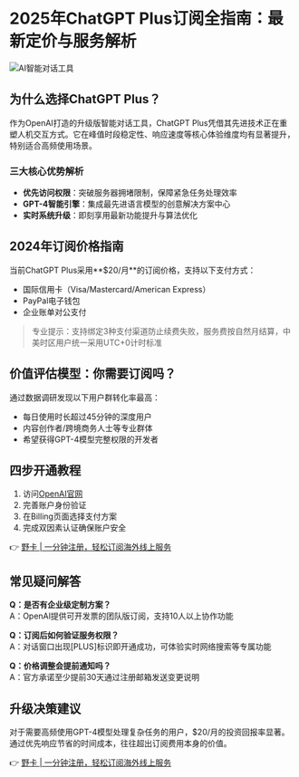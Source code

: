 # 2025年ChatGPT Plus订阅全指南：最新定价与服务解析

![AI智能对话工具](https://bbtdd.com/wp-content/uploads/img/52619644.webp)

## 为什么选择ChatGPT Plus？
作为OpenAI打造的升级版智能对话工具，ChatGPT Plus凭借其先进技术正在重塑人机交互方式。它在峰值时段稳定性、响应速度等核心体验维度均有显著提升，特别适合高频使用场景。

### 三大核心优势解析
- **优先访问权限**：突破服务器拥堵限制，保障紧急任务处理效率
- **GPT-4智能引擎**：集成最先进语言模型的创意解决方案中心
- **实时系统升级**：即刻享用最新功能提升与算法优化

## 2024年订阅价格指南
当前ChatGPT Plus采用**$20/月**的订阅价格，支持以下支付方式：
- 国际信用卡（Visa/Mastercard/American Express）
- PayPal电子钱包
- 企业账单对公支付

> 专业提示：支持绑定3种支付渠道防止续费失败，服务费按自然月结算，中美时区用户统一采用UTC+0计时标准

## 价值评估模型：你需要订阅吗？
通过数据调研发现以下用户群转化率最高：
- 每日使用时长超过45分钟的深度用户
- 内容创作者/跨境商务人士等专业群体
- 希望获得GPT-4模型完整权限的开发者

## 四步开通教程
1. 访问[OpenAI官网](https://openai.com)
2. 完善账户身份验证
3. 在Billing页面选择支付方案
4. 完成双因素认证确保账户安全

👉 [野卡 | 一分钟注册，轻松订阅海外线上服务](https://bbtdd.com/yeka)

## 常见疑问解答
**Q：是否有企业级定制方案？**  
A：OpenAI提供可开发票的团队版订阅，支持10人以上协作功能

**Q：订阅后如何验证服务权限？**  
A：对话窗口出现[PLUS]标识即开通成功，可体验实时网络搜索等专属功能

**Q：价格调整会提前通知吗？**  
A：官方承诺至少提前30天通过注册邮箱发送变更说明

## 升级决策建议
对于需要高频使用GPT-4模型处理复杂任务的用户，$20/月的投资回报率显著。通过优先响应节省的时间成本，往往超出订阅费用本身的价值。

👉 [野卡 | 一分钟注册，轻松订阅海外线上服务](https://bbtdd.com/yeka)